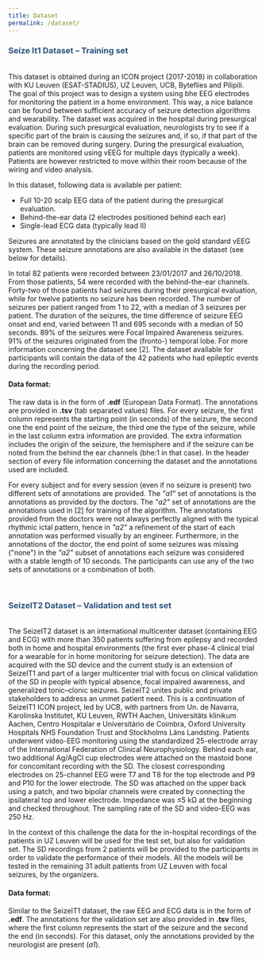 ```yaml
---
title: Dataset
permalink: /dataset/
---
```


### **<span style="color:#2B547E">Seize It1 Dataset – Training set</span>**
\
This dataset is obtained during an ICON project (2017-2018) in collaboration with KU Leuven (ESAT-STADIUS), UZ Leuven, UCB, Byteflies and Pilipili. The goal of this project was to design a system using bhe EEG electrodes for monitoring the patient in a home environment. This way, a nice balance can be found between sufficient accuracy of seizure detection algorithms and wearability. The dataset was acquired in the hospital during presurgical evaluation. During such presurgical evaluation, neurologists try to see if a specific part of the brain is causing the seizures and, if so, if that part of the brain can be removed during surgery. During the presurgical evaluation, patients are monitored using vEEG for multiple days (typically a week). Patients are however restricted to move within their room because of the wiring and video analysis.

In this dataset, following data is available per patient:
- Full 10-20 scalp EEG data of the patient during the presurgical evaluation.
- Behind-the-ear data (2 electrodes positioned behind each ear)
- Single-lead ECG data (typically lead II)

Seizures are annotated by the clinicians based on the gold standard vEEG system. These seizure annotations are also available in the dataset (see below for details).

In total 82 patients were recorded between 23/01/2017 and 26/10/2018. From those patients, 54 were recorded with the behind-the-ear channels. Forty-two of those patients had seizures during their presurgical evaluation, while for twelve patients no seizure has been recorded. The number of seizures per patient ranged from 1 to 22, with a median of 3 seizures per patient. The duration of the seizures, the time difference of seizure EEG onset and end, varied between 11 and 695 seconds with a median of 50 seconds. 89% of the seizures were Focal Impaired Awareness seizures. 91% of the seizures originated from the (fronto-) temporal lobe. For more information concerning the dataset see [2]. The dataset available for participants will contain the data of the 42 patients who had epileptic events during the recording period.


#### Data format:

The raw data is in the form of **.edf** (European Data Format). The annotations are provided in **.tsv** (tab separated values) files. For every seizure, the first column represents the starting point (in seconds) of the seizure, the second one the end point of the seizure, the third one the type of the seizure, while in the last column extra information are provided. The extra information includes the origin of the seizure, the hemisphere and if the seizure can be noted from the behind the ear channels (bhe:1 in that case).  In the header section of every file information concerning the dataset and the annotations used are included.

For every subject and for every session (even if no seizure is present) two different sets of annotations are provided. The _"a1"_ set of annotations is the annotations as provided by the doctors. The _"a2"_ set of annotations are the annotations used in [2] for training of the algorithm. The annotations provided from the doctors were not always perfectly aligned with the typical rhythmic ictal pattern, hence in _"a2"_ a refinement of the start of each annotation was performed visually by an engineer. Furthermore, in the annotations of the doctor, the end point of some seizures was missing ("none") in the _"a2"_ subset of annotations each seizure was considered with a stable length of 10 seconds. The participants can use any of the two sets of annotations or a combination of both. 

&nbsp;  

### **<span style="color:#2B547E">SeizeIT2 Dataset – Validation and test set</span>**
\
The SeizeIT2 dataset is an international multicenter dataset (containing EEG and ECG) with more than 350 patients suffering from epilepsy and recorded both in home and hospital environments (the first ever phase-4 clinical trial for a wearable for in home monitoring for seizure detection). The data are acquired with the SD device and the current study is an extension of SeizeIT1 and part of a larger multicenter trial with focus on clinical validation of the SD in people with typical absence, focal impaired awareness, and generalized tonic–clonic seizures. SeizeIT2 unites public and private stakeholders to address an unmet patient need. This is a continuation of SeizeIT1 ICON project, led by UCB, with partners from Un. de Navarra, Karolinska Institutet, KU Leuven, RWTH Aachen, Universitäts klinikum Aachen, Centro Hospitalar e Universitário de Coimbra, Oxford University Hospitals NHS Foundation Trust and Stockholms Läns Landsting. 
Patients underwent video-EEG monitoring using the standardized 25-electrode array of the International Federation of Clinical Neurophysiology. Behind each ear, two additional Ag/AgCl cup electrodes were attached on the mastoid bone for concomitant recording with the SD. The closest corresponding electrodes on 25-channel EEG were T7 and T8 for the top electrode and P9 and P10 for the lower electrode. The SD was attached on the upper back using a patch, and two bipolar channels were created by connecting the ipsilateral top and lower electrode. Impedance was ≤5 kΩ at the beginning and checked throughout. The sampling rate of the SD and video-EEG was 250 Hz.

In the context of this challenge the data for the in-hospital recordings of the patients in UZ Leuven will be used for the test set, but also for validation set. The SD recordings from 2 patients  will be provided to the participants in order to validate the performance of their models. All the models will be tested in the remaining 31 adult patients from UZ Leuven with focal seizures, by the organizers. 

#### Data format:

Similar to the SeizeIT1 dataset, the raw EEG and ECG data is in the form of **.edf**. The annotations for the validation set are also provided in **.tsv** files, where the first column represents the start of the seizure and the second the end (in seconds). For this dataset, only the annotations provided by the neurologist are present (_a1_).
